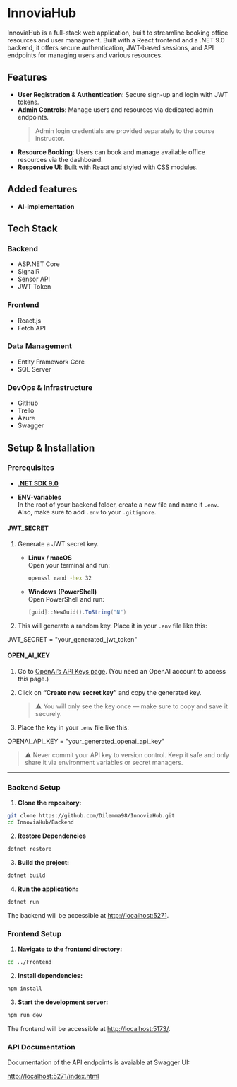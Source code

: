 # InnoviaHub

InnoviaHub is a full-stack web application, built to streamline booking office resources and user managment.
Built with a React frontend and a .NET 9.0 backend, it offers secure authentication, JWT-based sessions, and API endpoints for managing users and various resources.

## Features

- **User Registration & Authentication**: Secure sign-up and login with JWT tokens.
- **Admin Controls**: Manage users and resources via dedicated admin endpoints.  
  > Admin login credentials are provided separately to the course instructor.
- **Resource Booking**: Users can book and manage available office resources via the dashboard.
- **Responsive UI**: Built with React and styled with CSS modules.

## Added features 
- **AI-implementation**

## Tech Stack

### Backend

- ASP.NET Core
- SignalR
- Sensor API
- JWT Token

### Frontend

- React.js
- Fetch API

### Data Management

- Entity Framework Core
- SQL Server

### DevOps & Infrastructure

- GitHub
- Trello
- Azure
- Swagger

## Setup & Installation

### Prerequisites

- **[.NET SDK 9.0](https://dotnet.microsoft.com/download/dotnet/9.0)**

- **ENV-variables**  
  In the root of your backend folder, create a new file and name it `.env`.  
  Also, make sure to add `.env` to your `.gitignore`.

#### JWT_SECRET

1. Generate a JWT secret key.

   - **Linux / macOS**  
     Open your terminal and run:  
     ```bash
     openssl rand -hex 32
     ```

   - **Windows (PowerShell)**  
     Open PowerShell and run:  
     ```powershell
     [guid]::NewGuid().ToString("N")
     ```

2. This will generate a random key. Place it in your `.env` file like this:

JWT_SECRET = "your_generated_jwt_token"

#### OPEN_AI_KEY
1. Go to [OpenAI’s API Keys page](https://platform.openai.com/account/api-keys).
(You need an OpenAI account to access this page.)

2. Click on **“Create new secret key”** and copy the generated key.  
   > ⚠️ You will only see the key once — make sure to copy and save it securely.

3. Place the key in your `.env` file like this:

OPENAI_API_KEY = "your_generated_openai_api_key"
 > ⚠️ Never commit your API key to version control. Keep it safe and only share it via environment variables or secret managers.

------
### Backend Setup

1. **Clone the repository:**

```bash
git clone https://github.com/Dilemma98/InnoviaHub.git
cd InnoviaHub/Backend 
```

2. **Restore Dependencies**

```bash
dotnet restore
```

3. **Build the project:**

```bash
dotnet build
```

4. **Run the application:**

```bash
dotnet run
```

The backend will be accessible at <http://localhost:5271>.

### Frontend Setup

1. **Navigate to the frontend directory:**

```bash
cd ../Frontend
```

2. **Install dependencies:**

```bash
npm install
```

3. **Start the development server:**

```bash
npm run dev
```

The frontend will be accessible at <http://localhost:5173/>.

### API Documentation

Documentation of the API endpoints is avaiable at Swagger UI:

<http://localhost:5271/index.html>
